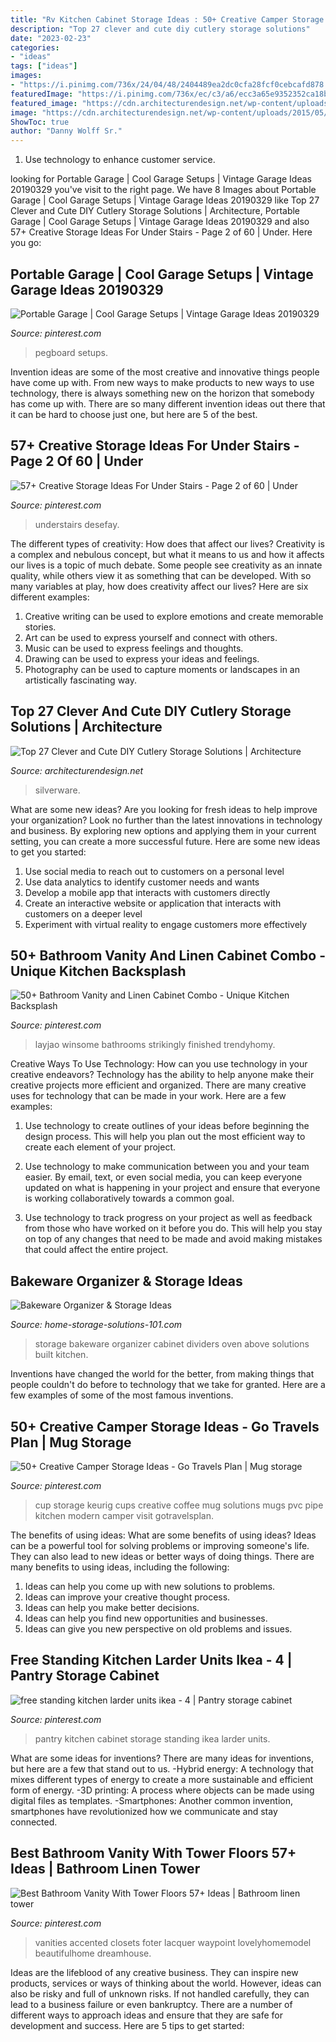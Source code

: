 ```yaml
---
title: "Rv Kitchen Cabinet Storage Ideas : 50+ Creative Camper Storage Ideas"
description: "Top 27 clever and cute diy cutlery storage solutions"
date: "2023-02-23"
categories:
- "ideas"
tags: ["ideas"]
images:
- "https://i.pinimg.com/736x/24/04/48/2404489ea2dc0cfa28fcf0cebcafd878.jpg"
featuredImage: "https://i.pinimg.com/736x/ec/c3/a6/ecc3a65e9352352ca18b825af1c6a523.jpg"
featured_image: "https://cdn.architecturendesign.net/wp-content/uploads/2015/05/AD-Cutlery-Storage-Ideas-13.jpg"
image: "https://cdn.architecturendesign.net/wp-content/uploads/2015/05/AD-Cutlery-Storage-Ideas-13.jpg"
ShowToc: true
author: "Danny Wolff Sr."
---
```



1. Use technology to enhance customer service.

	

		
looking for Portable Garage | Cool Garage Setups | Vintage Garage Ideas 20190329 you've visit to the right page. We have 8 Images about Portable Garage | Cool Garage Setups | Vintage Garage Ideas 20190329 like Top 27 Clever and Cute DIY Cutlery Storage Solutions | Architecture, Portable Garage | Cool Garage Setups | Vintage Garage Ideas 20190329 and also 57+ Creative Storage Ideas For Under Stairs - Page 2 of 60 | Under. Here you go:
		
    
## Portable Garage | Cool Garage Setups | Vintage Garage Ideas 20190329

<img loading=lazy src="https://i.pinimg.com/736x/24/04/48/2404489ea2dc0cfa28fcf0cebcafd878.jpg" onerror="this.onerror=null;this.src='https://tse1.mm.bing.net/th?id=OIP.QwB__UYLBwka6iBmmxFFcgHaGy&amp;pid=15.1';" alt="Portable Garage | Cool Garage Setups | Vintage Garage Ideas 20190329">

_Source: pinterest.com_

>pegboard setups. 

	

Invention ideas are some of the most creative and innovative things people have come up with. From new ways to make products to new ways to use technology, there is always something new on the horizon that somebody has come up with. There are so many different invention ideas out there that it can be hard to choose just one, but here are 5 of the best.

    
## 57+ Creative Storage Ideas For Under Stairs - Page 2 Of 60 | Under

<img loading=lazy src="https://i.pinimg.com/736x/44/0d/5a/440d5a84f7f0a423038d235d83bbf613.jpg" onerror="this.onerror=null;this.src='https://tse4.mm.bing.net/th?id=OIP.jxAgP6P9lMk_GNkzoFYOTgHaJ3&amp;pid=15.1';" alt="57+ Creative Storage Ideas For Under Stairs - Page 2 of 60 | Under">

_Source: pinterest.com_

>understairs desefay. 

	

The different types of creativity: How does that affect our lives?
Creativity is a complex and nebulous concept, but what it means to us and how it affects our lives is a topic of much debate. Some people see creativity as an innate quality, while others view it as something that can be developed. With so many variables at play, how does creativity affect our lives? Here are six different examples: 
1. Creative writing can be used to explore emotions and create memorable stories.
2. Art can be used to express yourself and connect with others.
3. Music can be used to express feelings and thoughts.
4. Drawing can be used to express your ideas and feelings.
5. Photography can be used to capture moments or landscapes in an artistically fascinating way. 

    
## Top 27 Clever And Cute DIY Cutlery Storage Solutions | Architecture

<img loading=lazy src="https://cdn.architecturendesign.net/wp-content/uploads/2015/05/AD-Cutlery-Storage-Ideas-13.jpg" onerror="this.onerror=null;this.src='https://tse2.mm.bing.net/th?id=OIP.J9QzUChzaSQNPq2LgMppbgHaLO&amp;pid=15.1';" alt="Top 27 Clever and Cute DIY Cutlery Storage Solutions | Architecture">

_Source: architecturendesign.net_

>silverware. 

	

What are some new ideas?
Are you looking for fresh ideas to help improve your organization? Look no further than the latest innovations in technology and business. By exploring new options and applying them in your current setting, you can create a more successful future. Here are some new ideas to get you started: 
1. Use social media to reach out to customers on a personal level 
2. Use data analytics to identify customer needs and wants 
3. Develop a mobile app that interacts with customers directly 
4. Create an interactive website or application that interacts with customers on a deeper level 
5. Experiment with virtual reality to engage customers more effectively 

    
## 50+ Bathroom Vanity And Linen Cabinet Combo - Unique Kitchen Backsplash

<img loading=lazy src="https://i.pinimg.com/736x/ca/18/41/ca184106c84ef53acd3690c663fa2019.jpg" onerror="this.onerror=null;this.src='https://tse2.mm.bing.net/th?id=OIP.uk693lBd9OX3FXCHfCrFFwHaJ3&amp;pid=15.1';" alt="50+ Bathroom Vanity and Linen Cabinet Combo - Unique Kitchen Backsplash">

_Source: pinterest.com_

>layjao winsome bathrooms strikingly finished trendyhomy. 

	

Creative Ways To Use Technology: How can you use technology in your creative endeavors?
Technology has the ability to help anyone make their creative projects more efficient and organized. There are many creative uses for technology that can be made in your work. Here are a few examples:
1. Use technology to create outlines of your ideas before beginning the design process. This will help you plan out the most efficient way to create each element of your project.

2. Use technology to make communication between you and your team easier. By email, text, or even social media, you can keep everyone updated on what is happening in your project and ensure that everyone is working collaboratively towards a common goal.

3. Use technology to track progress on your project as well as feedback from those who have worked on it before you do. This will help you stay on top of any changes that need to be made and avoid making mistakes that could affect the entire project.

    
## Bakeware Organizer &amp; Storage Ideas

<img loading=lazy src="https://www.home-storage-solutions-101.com/images/bakeware-organizer-tammy.jpg" onerror="this.onerror=null;this.src='https://tse2.mm.bing.net/th?id=OIP.MCEa-5DYeAPEimLO9JQfGQHaNB&amp;pid=15.1';" alt="Bakeware Organizer &amp; Storage Ideas">

_Source: home-storage-solutions-101.com_

>storage bakeware organizer cabinet dividers oven above solutions built kitchen. 

	

Inventions have changed the world for the better, from making things that people couldn't do before to technology that we take for granted. Here are a few examples of some of the most famous inventions.

    
## 50+ Creative Camper Storage Ideas - Go Travels Plan | Mug Storage

<img loading=lazy src="https://i.pinimg.com/736x/ec/c3/a6/ecc3a65e9352352ca18b825af1c6a523.jpg" onerror="this.onerror=null;this.src='https://tse1.mm.bing.net/th?id=OIP.4_-JcCg3rD6EBNwP1QPI7wHaJ3&amp;pid=15.1';" alt="50+ Creative Camper Storage Ideas - Go Travels Plan | Mug storage">

_Source: pinterest.com_

>cup storage keurig cups creative coffee mug solutions mugs pvc pipe kitchen modern camper visit gotravelsplan. 

	

The benefits of using ideas: What are some benefits of using ideas?
Ideas can be a powerful tool for solving problems or improving someone's life. They can also lead to new ideas or better ways of doing things. There are many benefits to using ideas, including the following: 
1. Ideas can help you come up with new solutions to problems.
2. Ideas can improve your creative thought process. 
3. Ideas can help you make better decisions. 
4. Ideas can help you find new opportunities and businesses. 
5. Ideas can give you new perspective on old problems and issues.

    
## Free Standing Kitchen Larder Units Ikea - 4 | Pantry Storage Cabinet

<img loading=lazy src="https://i.pinimg.com/736x/6f/f7/be/6ff7bed776eb8efad95781315b876419.jpg" onerror="this.onerror=null;this.src='https://tse1.mm.bing.net/th?id=OIP.-4lDrdQPAaB9MyxdeKx4vAHaLH&amp;pid=15.1';" alt="free standing kitchen larder units ikea - 4 | Pantry storage cabinet">

_Source: pinterest.com_

>pantry kitchen cabinet storage standing ikea larder units. 

	

What are some ideas for inventions?
There are many ideas for inventions, but here are a few that stand out to us. 
-Hybrid energy: A technology that mixes different types of energy to create a more sustainable and efficient form of energy.
-3D printing: A process where objects can be made using digital files as templates.
-Smartphones: Another common invention, smartphones have revolutionized how we communicate and stay connected.

    
## Best Bathroom Vanity With Tower Floors 57+ Ideas | Bathroom Linen Tower

<img loading=lazy src="https://i.pinimg.com/736x/f1/2d/65/f12d65693e444da4b8692b35e52b1a3b.jpg" onerror="this.onerror=null;this.src='https://tse2.mm.bing.net/th?id=OIP.mMNAzuRrp2oSmKgjJhqTbgAAAA&amp;pid=15.1';" alt="Best Bathroom Vanity With Tower Floors 57+ Ideas | Bathroom linen tower">

_Source: pinterest.com_

>vanities accented closets foter lacquer waypoint lovelyhomemodel beautifulhome dreamhouse. 

	

Ideas are the lifeblood of any creative business. They can inspire new products, services or ways of thinking about the world. However, ideas can also be risky and full of unknown risks. If not handled carefully, they can lead to a business failure or even bankruptcy. There are a number of different ways to approach ideas and ensure that they are safe for development and success. Here are 5 tips to get started:

